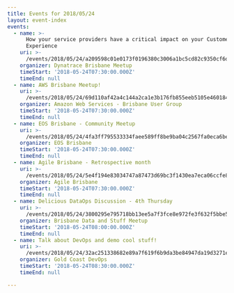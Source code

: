 ```yaml
---
title: Events for 2018/05/24
layout: event-index
events:
  - name: >-
      How your service providers have a critical impact on your Customer's
      Experience
    uri: >-
      /events/2018/05/24/a209598c01e0173f0196380c3006a1bc5cd82c9350cf6dc468bde5930e8a48ae
    organizer: Dynatrace Brisbane Meetup
    timeStart: '2018-05-24T07:30:00.000Z'
    timeEnd: null
  - name: AWS Brisbane Meetup!
    uri: >-
      /events/2018/05/24/69d110af42a4c144a2ca1e3b176fb855eeb5105e460184a8b06bf07e8839897c
    organizer: Amazon Web Services - Brisbane User Group
    timeStart: '2018-05-24T07:30:00.000Z'
    timeEnd: null
  - name: EOS Brisbane - Community Meetup
    uri: >-
      /events/2018/05/24/4fa3ff795533334faee589ff8be9ba04c2567fa0eca6be34ffc5223345501510
    organizer: EOS Brisbane
    timeStart: '2018-05-24T07:30:00.000Z'
    timeEnd: null
  - name: Agile Brisbane - Retrospective month
    uri: >-
      /events/2018/05/24/5e4f194e83034747a87473d69bc3f1430ea7eca06ccfe80bd23fad063e973d4e
    organizer: Agile Brisbane
    timeStart: '2018-05-24T07:30:00.000Z'
    timeEnd: null
  - name: Delicious DataOps Discussion - 4th Thursday
    uri: >-
      /events/2018/05/24/3800295e795718bb13ee5a7f3fce8e972fe3f632f5bbe594b71e0b7c99f961ad
    organizer: Brisbane Data and Stuff Meetup
    timeStart: '2018-05-24T08:00:00.000Z'
    timeEnd: null
  - name: Talk about DevOps and demo cool stuff!
    uri: >-
      /events/2018/05/24/32ac251338682e89a7f619f6b9da3be84947da19d3271ed84efda1e30dec888e
    organizer: Gold Coast DevOps
    timeStart: '2018-05-24T08:30:00.000Z'
    timeEnd: null

---
```

